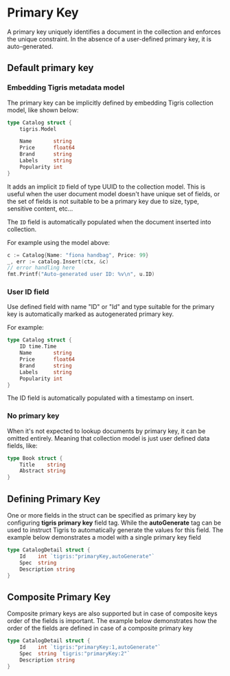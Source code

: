 # Primary Key

A primary key uniquely identifies a document in the collection and enforces
the unique constraint. In the absence of a user-defined primary key, it is
auto-generated.

## Default primary key

### Embedding Tigris metadata model

The primary key can be implicitly defined by embedding Tigris collection model,
like shown below:

```go
type Catalog struct {
    tigris.Model

	Name       string
	Price      float64
	Brand      string
	Labels     string
	Popularity int
}
```

It adds an implicit `ID` field of type UUID to the collection model.
This is useful when the user document model doesn't have unique set of fields,
or the set of fields is not suitable to be a primary key due to size, type,
sensitive content, etc...

The `ID` field is automatically populated when the document inserted into collection.

For example using the model above:

```go
c := Catalog{Name: "fiona handbag", Price: 99}
_, err := catalog.Insert(ctx, &c)
// error handling here
fmt.Printf("Auto-generated user ID: %v\n", u.ID)
```

### User ID field

Use defined field with name "ID" or "Id" and type suitable for the primary key is
automatically marked as autogenerated primary key.

For example:

```go
type Catalog struct {
    ID time.Time
	Name       string
	Price      float64
	Brand      string
	Labels     string
	Popularity int
}
```

The ID field is automatically populated with a timestamp on insert.

### No primary key

When it's not expected to lookup documents by primary key, it can be omitted entirely.
Meaning that collection model is just user defined data fields, like:

```go
type Book struct {
    Title    string
    Abstract string
}
```

## Defining Primary Key

One or more fields in the struct can be specified as primary key by
configuring **tigris primary key** field tag. While the **autoGenerate** tag
can be used to instruct Tigris to automatically generate the values for this
field. The example below demonstrates a model with a single primary key field

```go
type CatalogDetail struct {
	Id    int `tigris:"primaryKey,autoGenerate"`
	Spec  string
	Description string
}
```

## Composite Primary Key

Composite primary keys are also supported but in case of composite keys
order of the fields is important. The example below demonstrates
how the order of the fields are defined in case of a composite primary key

```go
type CatalogDetail struct {
	Id    int `tigris:"primaryKey:1,autoGenerate"`
	Spec  string `tigris:"primaryKey:2"`
	Description string
}
```
